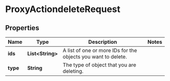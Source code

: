 

# ProxyActiondeleteRequest


## Properties

| Name | Type | Description | Notes |
|------------ | ------------- | ------------- | -------------|
|**ids** | **List&lt;String&gt;** | A list of one or more IDs for the objects you want to delete.  |  |
|**type** | **String** | The type of object that you are deleting.  |  |



